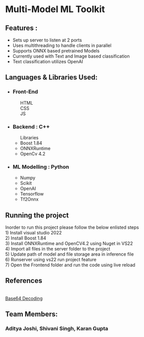 
<h1>Multi-Model ML Toolkit</h1>

<h2>Features :</h2> 
<ul>
  <li>Sets up server to listen at 2 ports</li>
  <li>Uses multithreading to handle clients in parallel</li>
  <li>Supports ONNX based pretrained Models </li>
  <li>Currently used with Text and Image based classification</li>
  <li>Text classification utilizes OpenAI</li>
</ul>
<h2>Languages & Libraries Used: </h2>
<ul>
  <li><h3>Front-End</h3>
    <ul>HTML</ul>
    <ul>CSS</ul>
    <ul>JS</ul>
  </li>
  <li> <h3>Backend : C++</h3>
    <ul> Libraries
      <li>Boost 1.84</li>
      <li>ONNXRuntime</li>
      <li>OpenCv 4.2 </li>
    </ul>
  </li>  
  <li> <h3> ML Modelling : Python </h3>
  <ul>
    <li> Numpy</li>
    <li> Scikit</li>
    <li>OpenAI</li>
    <li> Tensorflow</li>
    <li> Tf2Onnx</li>
  </ul>
</ul>
<h2> Running the project </h2>
Inorder to run this project please follow the below enlisted steps<br> 
1) Install visual studio 2022<br>
2) Install Boost 1.84<br>
3) Install ONNXRuntime and OpenCV4.2 using Nuget in VS22<br>
4) Import all files in the server folder to the project<br>
5) Update path of model and file storage area in inference file<br> 
6) Runserver using vs22 run project feature <br>
7) Open the Frontend folder and run the code using live reload<br>
<h2>References</h2><br>
<a href ="https://gist.github.com/tomykaira/f0fd86b6c73063283afe550bc5d77594">Base64 Decoding </a>
<h2>Team Members:</h2>
<h3>Aditya Joshi, Shivani Singh, Karan Gupta</h3>
